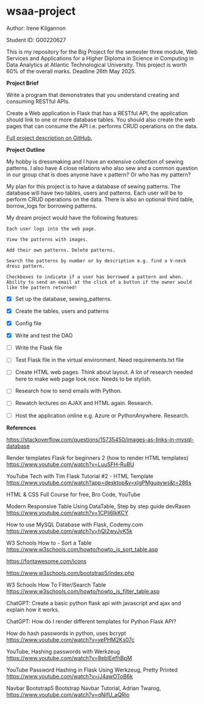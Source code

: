 # wsaa-project

Author: Irene Kilgannon

Student ID: G00220627

This is my repository for the Big Project for the semester three module, Web Services and Applications for a Higher Diploma in Science in Computing in Data Analytics at Atlantic Technological University. This project is worth 60% of the overall marks. Deadline 26th May 2025.

__Project Brief__

Write a program that demonstrates that you understand creating and consuming RESTful APIs. 

Create a Web application in Flask that has a RESTful API, the application should link to one or more database tables.
You should also create the web pages that can consume the API i.e. performs CRUD operations on the data. 

[Full project description on GitHub.](https://github.com/andrewbeattycourseware/WSAA-Courseware/blob/main/labs/WSAA%20Project%20Description.pdf)

__Project Outline__

My hobby is dressmaking and I have an extensive collection of sewing patterns. I also have 4 close relations who also sew and a common question in our group chat is does anyone have x pattern? Or who has my pattern? 

My plan for this project is to have a database of sewing patterns. The database will have two tables, users and patterns. Each user will be to perform CRUD operations on the data. There is also an optional third table, borrow_logs for borrowing patterns. 

My dream project would have the following features:

    Each user logs into the web page.

    View the patterns with images.

    Add their own patterns. Delete patterns.

    Search the patterns by number or by description e.g. find a V-neck dress pattern.

    Checkboxes to indicate if a user has borrowed a pattern and when. Ability to send an email at the click of a button if the owner would like the pattern returned!

- [x] Set up the database, sewing_patterns. 
- [x] Create the tables, users and patterns
- [x] Config file
- [x] Write and test the DAO
- [ ] Write the Flask file
- [ ] Test Flask file in the virtual environment. Need requirements.txt file
- [ ] Create HTML web pages. Think about layout. A lot of research needed here to make web page look nice. Needs to be stylish. 
- [ ] Research how to send emails with Python.
- [ ] Rewatch lectures on AJAX and HTML again. Research. 
- [ ] Host the application online e.g. Azure or PythonAnywhere. Research. 



__References__

https://stackoverflow.com/questions/15735450/images-as-links-in-mysql-database


Render templates Flask for beginners 2 (how to render HTML templates) https://www.youtube.com/watch?v=LuuSFH-RuBU

YouTube Tech with Tim Flask Tutorial #2 - HTML Template https://www.youtube.com/watch?app=desktop&v=xIgPMguqyws&t=286s

HTML & CSS Full Course for free, Bro Code, YouTube

Modern Responsive Table Using DataTable, Step by step guide devRasen https://www.youtube.com/watch?v=1CPli6lkKCY


How to use MySQL Database with Flask, Codemy.com https://www.youtube.com/watch?v=hQl2wyJvK5k


W3 Schools How to - Sort a Table https://www.w3schools.com/howto/howto_js_sort_table.asp

https://fontawesome.com/icons

https://www.w3schools.com/bootstrap5/index.php

W3 Schools How To Filter/Search Table https://www.w3schools.com/howto/howto_js_filter_table.asp

ChatGPT: Create a basic python flask api with javascript and ajax and explain how it works.

ChatGPT: How do I render different templates for Python Flask API?

How do hash passwords in python, uses bcrypt https://www.youtube.com/watch?v=yePHM2Ks07c

YouTube, Hashing passwords with Werkzeug https://www.youtube.com/watch?v=8ebIEefhBpM

YouTube Password Hashing in Flask Using Werkzeug, Pretty Printed https://www.youtube.com/watch?v=jJ4awOToB6k

Navbar Bootstrap5 Bootstrap Navbar Tutorial, Adrian Twarog, https://www.youtube.com/watch?v=qNifU_aQRio
